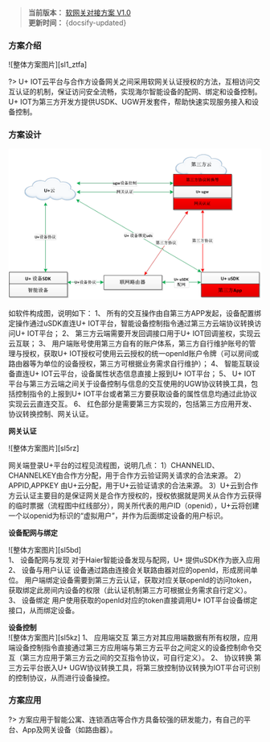 
>**当前版本：** [软网关对接方案 V1.0](zh-cn/ChangeLog/sl5)   
**更新时间：** {docsify-updated} 




### 方案介绍

![整体方案图片][sl1_ztfa]  

?> U+ IOT云平台与合作方设备网关之间采用软网关认证授权的方法，互相访问交互认证的机制，保证访问安全流畅，实现海尔智能设备的配网、绑定和设备控制。  
U+ IOT为第三方开发方提供USDK、UGW开发套件，帮助快速实现服务接入和设备控制。


### 方案设计


![整体方案图片][sl5_rjgc] 


如软件构成图，说明如下：
1、	所有的交互操作由自第三方APP发起，设备配置绑定操作通过uSDK直连U+ IOT平台，智能设备控制指令通过第三方云端协议转换访问U+ IOT平台；
2、	第三方云端需要开发回调接口用于U+ IOT回调鉴权，实现云云互联；
3、	用户端账号使用第三方自有的账户体系，第三方自行维护账号的管理与授权，获取U+ IOT授权可使用云云授权的统一openId账户令牌（可以房间或路由器等为单位的设备授权，第三方可根据业务需求自行维护）；
4、	智能互联设备直连U+ IOT云平台，设备属性状态信息直接上报到U+ IOT平台；
5、	U+ IOT平台与第三方云端之间关于设备控制与信息的交互使用的UGW协议转换工具，包括控制指令的上报到U+ IOT平台或者第三方要获取设备的属性信息均通过此协议实现云云直连交互。
6、	红色部分是需要第三方实现的，包括第三方应用开发、协议转换控制、网关认证。




**网关认证**  


![整体方案图片][sl5rz]  

网关端登录U+平台的过程见流程图，说明几点：
1）CHANNELID、CHANNELKEY由合作方分配，用于合作方云验证网关请求的合法来源。
2）APPID,APPKEY 由U+云分配，用于U+云验证请求的合法来源。
3）U+云到合作方云认证主要目的是保证网关是合作方授权的，授权依据就是网关从合作方云获得的临时票据（流程图中红线部分），网关所代表的用户ID（openid），U+云将创建一个以openid为标识的“虚拟用户”，并作为后面绑定设备的用户标识。




**设备配网与绑定** 
 
![整体方案图片][sl5bd]  
1、	设备配网与发现
对于Haier智能设备发现与配网，U+ 提供uSDK作为嵌入应用
2、	设备与用户认证
设备通过路由连接会关联路由器对应的openId，形成房间单位。
用户端绑定设备需要到第三方云认证，获取对应关联openId的访问token，获取绑定此房间内设备的权限（此认证机制第三方可根据业务需求自行定义）。
3、	设备绑定
用户使用获取的openId对应的token直接调用U+ IOT平台设备绑定接口，从而绑定设备。


**设备控制**  
![整体方案图片][sl5kz] 
1、	应用端交互
第三方对其应用端数据有所有权限，应用端设备控制指令直接通过第三方应用端与第三方云平台之间定义的设备控制命令交互（第三方应用于第三方云之间的交互指令协议，可自行定义）。
2、	协议转换
第三方云平台嵌入U+ UGW协议转换工具，将第三放控制协议转换为IOT平台可识别的控制协议，从而进行设备操控。


### 方案应用

?>  方案应用于智能公寓、连锁酒店等合作方具备较强的研发能力，有自己的平台、App及网关设备（如路由器）。








<!-- 
## 功能流程 &emsp;
-->







[^-^]:常用图片注释
[sl1_ztfa]:_media/_Solutions/sl5ztfa.png  
[sl5rz]:_media/_Solutions/sl5rz.png  
[sl5bd]:_media/_Solutions/sl5bd.png  
[sl5kz]:_media/_Solutions/sl5kz.png 

[sl5_rjgc]:_media/_Solutions/sl5rjgc.png